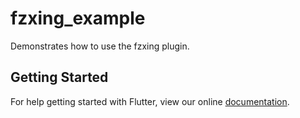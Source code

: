 # fzxing_example

Demonstrates how to use the fzxing plugin.

## Getting Started

For help getting started with Flutter, view our online
[documentation](https://flutter.io/).

